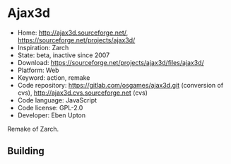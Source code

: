 # Ajax3d

- Home: http://ajax3d.sourceforge.net/, https://sourceforge.net/projects/ajax3d/
- Inspiration: Zarch
- State: beta, inactive since 2007
- Download: https://sourceforge.net/projects/ajax3d/files/ajax3d/
- Platform: Web
- Keyword: action, remake
- Code repository: https://gitlab.com/osgames/ajax3d.git (conversion of cvs), http://ajax3d.cvs.sourceforge.net (cvs)
- Code language: JavaScript
- Code license: GPL-2.0
- Developer: Eben Upton

Remake of Zarch.

## Building
